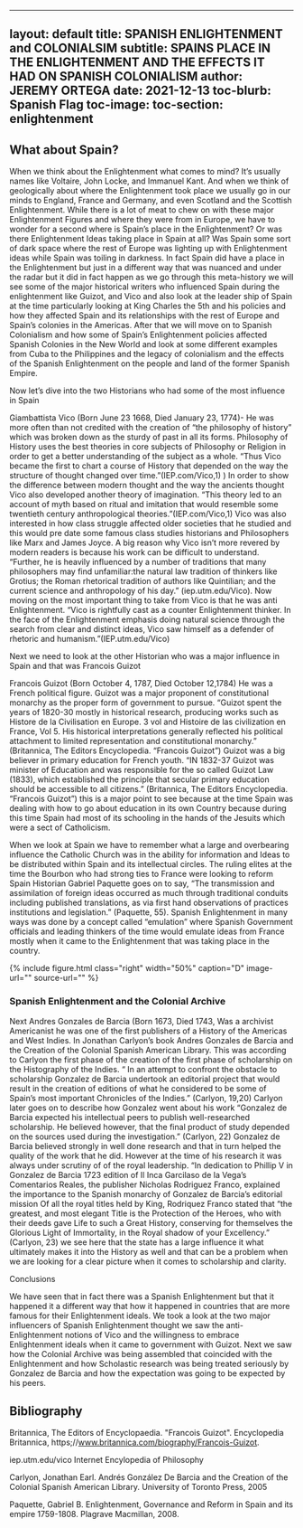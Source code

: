 ---
layout: default
title: SPANISH ENLIGHTENMENT and COLONIALSIM 
subtitle: SPAINS PLACE IN THE ENLIGHTENMENT AND THE EFFECTS IT HAD ON SPANISH COLONIALISM 
author: JEREMY ORTEGA 
date: 2021-12-13
toc-blurb: Spanish Flag 
toc-image: 
toc-section: enlightenment
---




## What about Spain? 
When we think about the Enlightenment what comes to mind? It’s usually names like Voltaire, John Locke, and Immanuel Kant. And when we think of geologically about where the Enlightenment took place we usually go in our minds to England, France and Germany, and even Scotland and the Scottish Enlightenment. While there is a lot of meat to chew on with these major Enlightenment Figures and where they were from in Europe, we have to wonder for a second where is Spain’s place in the Enlightenment? Or was there Enlightenment Ideas taking place in Spain at all? Was Spain some sort of dark space where the rest of Europe was lighting up with Enlightenment ideas while Spain was toiling in darkness. In fact Spain did have a place in the Enlightenment but just in a different way that was nuanced and under the radar but it did in fact happen as we go through this meta-history we will see some of the major historical writers who influenced Spain during the enlightenment like Guizot, and Vico and also look at the leader ship of Spain at the time particularly looking at King Charles the 5th and his policies and how they affected Spain and its relationships with the rest of Europe and Spain’s colonies in the Americas. After that we will move on to Spanish Colonialism and how some of Spain’s Enlightenment policies affected Spanish Colonies in the New World and look at some different examples from Cuba to the Philippines and the legacy of colonialism and the effects of the Spanish Enlightenment on the people and land of the former Spanish Empire.

Now let’s dive into the two Historians who had some of the most influence in Spain 

Giambattista Vico (Born June 23 1668, Died January 23, 1774)- He was more often than not credited with the creation of “the philosophy of history” which was broken down as the sturdy of past in all its forms. Philosophy of History uses the best theories in core subjects of Philosophy or Religion in order to get a better understanding of the subject as a whole. “Thus Vico became the first to chart a course of History that depended on the way the structure of thought changed over time.”(IEP.com/Vico,1) ) In order to show the difference between modern thought and the way the ancients  thought Vico also developed another theory of imagination. “This theory led to an account of myth based on ritual and imitation that would resemble some twentieth century anthropological theories.”(IEP.com/Vico,1) Vico was also interested in how class struggle affected older societies that he studied and this would pre date some famous class studies historians and Philosophers like Marx and James Joyce. A big reason why Vico isn’t more revered by modern readers is because his work can be difficult to understand. “Further, he is heavily influenced by a number of traditions that many philosophers may find unfamiliar:the natural law tradition of thinkers like Grotius; the Roman rhetorical tradition of authors like Quintilian; and the current science and anthropology of his day.” (iep.utm.edu/Vico). Now moving on the most important thing to take from Vico is that he was anti Enlightenment. “Vico is rightfully cast as a counter Enlightenment thinker. In the face of the Enlightenment emphasis doing natural science through the search from clear and distinct ideas, Vico saw himself as a defender of rhetoric and humanism.”(IEP.utm.edu/Vico) 

Next we need to look at the other Historian who was a major influence in Spain and that was Francois Guizot 

Francois Guizot (Born October 4, 1787, Died October 12,1784) He was a French political figure. Guizot was a major proponent of constitutional monarchy as  the proper form of government to pursue. “Guizot spent the years of 1820-30 mostly in historical research, producing works such as Histore de la Civilisation en Europe. 3 vol and Histoire de las civilization en France, Vol 5. His historical interpretations generally reflected his political attachment to limited representation and constitutional monarchy.” (Britannica, The Editors Encyclopedia. “Francois Guizot”) Guizot was a big believer in primary education for French youth. “IN 1832-37 Guizot was minister of Education and was responsible for the so called Guizot Law (1833), which established the principle that secular primary education should be accessible to all citizens.” (Britannica, The Editors Encyclopedia. “Francois Guizot”) this is a major point to see because at the time Spain was dealing with how to go about education in its own Country because during this time Spain had most of its schooling in the hands of the Jesuits which were a sect of Catholicism. 


When we look at Spain we have to remember what a large and overbearing influence the Catholic Church was in the ability for information and Ideas to be distributed within Spain and its intellectual circles. The ruling elites at the time the Bourbon who had strong ties to France were looking to reform Spain Historian Gabriel Paquette goes on to say, “The transmission and assimilation of foreign ideas occurred as much through traditional conduits including published translations, as via first hand observations of practices institutions and legislation.” (Paquette, 55). Spanish Enlightenment in many ways was done by a concept called “emulation” where Spanish Government officials and leading thinkers of the time would emulate ideas from France mostly when it came to the Enlightenment that was taking place in the country.  


{% include figure.html
  class="right"
  width="50%"
  caption="D"
  image-url=""
  source-url=""
%}



### Spanish Enlightenment and the Colonial Archive 
Next 
Andres Gonzales de Barcia (Born 1673, Died 1743, Was a archivist Americanist he was one of the first publishers of a History of the Americas and West Indies. In Jonathan Carlyon’s book Andres Gonzales de Barcia and the Creation of the Colonial Spanish American Library. This was according to Carlyon the first phase of the creation of the first phase of scholarship on the Histography of the Indies. “ In an attempt to confront the obstacle to scholarship Gonzalez de Barcia undertook an editorial project that would result in the creation of editions of what he considered to be some of Spain’s most important Chronicles of the Indies.” (Carlyon, 19,20) Carlyon later goes on to describe how Gonzalez went about his work “Gonzalez de Barcia expected his intellectual peers to publish well-researched scholarship. He believed however, that the final product of study depended on the sources used during the investigation.” (Carlyon, 22) Gonzalez de Barcia believed strongly in well done research and that in turn helped the quality of the work that he did. However at the time of his research it was always under scrutiny of of the royal leadership. “In dedication to Phillip V in Gonzalez de Barcia 1723 edition of Il Inca Garcilaso de la Vega’s Comentarios Reales, the publisher Nicholas Rodriguez Franco, explained the importance to the Spanish monarchy of Gonzalez de Barcia’s editorial mission Of all the royal titles held by King, Rodriquez Franco stated that “the greatest, and most elegant Title is the Protection of the Heroes, who with their deeds gave Life to such a Great History, conserving for themselves the Glorious Light of Immortality, in the Royal shadow of your Excellency.” (Carlyon, 23) we see here that the state has a large influence it what ultimately makes it into the History as well and that can be a problem when we are looking for a clear picture when it comes to scholarship and clarity. 

  Conclusions

We have seen that in fact there was a Spanish Enlightenment but that it happened it a different way that how it happened in countries that are more famous for their Enlightenment ideals. We took a look at the two major influencers of Spanish Enlightenment thought we saw the anti-Enlightenment notions of Vico and the willingness to embrace Enlightenment ideals when it came to government with Guizot. Next we saw how the Colonial Archive was being assembled that coincided with the Enlightenment and how Scholastic research was being treated seriously by Gonzalez de Barcia and how the expectation was going to be expected by his peers. 


## Bibliography
Britannica, The Editors of Encyclopaedia. "Francois Guizot". Encyclopedia Britannica, https;//www.britannica.com/biography/Francois-Guizot. 

iep.utm.edu/vico Internet Encylopedia of Philosophy 

Carlyon, Jonathan Earl. Andrés González De Barcia and the Creation of the Colonial Spanish American Library. University of Toronto Press, 2005

Paquette, Gabriel B. Enlightenment, Governance and Reform in Spain and its empire 1759-1808. Plagrave Macmillan, 2008.



